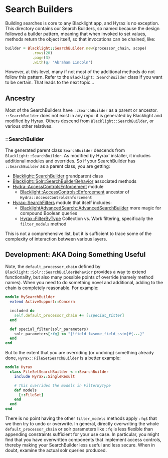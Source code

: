 # Search Builders

Building searches is core to any Blacklight app, and Hyrax is no exception.
This directory contains our Search Builders, so named because the design followed a builder pattern, meaning
that when invoked to set values, methods return the object itself, so that invocations can be chained, like:

```ruby
builder = Blacklight::SearchBuilder.new(processor_chain, scope)
            .rows(20)
            .page(3)
            .with(q: 'Abraham Lincoln')
```

However, at this level, many if not most of the additional methods do not follow this pattern.
Refer to the `Blacklight::SearchBuilder` class if you want to be certain.  That leads to the next topic...

## Ancestry

Most of the SearchBuilders have `::SearchBuilder` as a parent or ancestor.  `::SearchBuilder` does not exist in any repo: it is generated
by Blacklight and modified by Hyrax.  Others descend from `Blacklight::SearchBuilder`, or various other relatives.

### ::SearchBuilder

The generated parent class `SearchBuilder` descends from `Blacklight::SearchBuilder`.
As modified by Hyrax' installer, it includes additional modules and overrides.  So if your SearchBuilder has `::SearchBuilder` as a parent class, you are getting:
- [Blacklight::SearchBuilder](https://github.com/projectblacklight/blacklight/blob/master/lib/blacklight/search_builder.rb) grandparent class
- [Blacklight::Solr::SearchBuilderBehavior](https://github.com/projectblacklight/blacklight/blob/master/lib/blacklight/solr/search_builder_behavior.rb) associated methods
- [Hydra::AccessControlsEnforcement](https://github.com/samvera/hydra-head/blob/master/hydra-access-controls/lib/hydra/access_controls_enforcement.rb) module
  -  [Blacklight::AccessControls::Enforcement](https://github.com/projectblacklight/blacklight-access_controls/blob/master/lib/blacklight/access_controls/enforcement.rb) ancestor of `Hydra::AccessControlsEnforcement`
- [Hyrax::SearchFilters](https://github.com/samvera/hyrax/blob/master/app/search_builders/hyrax/search_filters.rb)  module that itself includes:
  - [BlacklightAdvancedSearch::AdvancedSearchBuilder](https://github.com/projectblacklight/blacklight_advanced_search/blob/master/lib/blacklight_advanced_search/advanced_search_builder.rb) more magic for compound Boolean queries
  - [Hyrax::FilterByType](https://github.com/samvera/hyrax/blob/master/app/search_builders/hyrax/filter_by_type.rb) Collection vs. Work filtering, specifically the `filter_models` method

This is not a comprehensive list, but it is sufficient to trace some of the complexity of interaction between various layers.

## Development: AKA Doing Something Useful

Note, the `default_processor_chain` defined by `Blacklight::Solr::SearchBuilderBehavior` provides a way to extend functionality, but also many possible points of override (namely method names).  When you need to do something novel and additional, adding to the chain is completely reasonable.  For example:

```ruby
module MySearchBuilder
  extend ActiveSupport::Concern

  included do
    self.default_processor_chain += [:special_filter]
  end

  def special_filter(solr_parameters)
    solr_parameters[:fq] << "{!field f=some_field_ssim}#{...}"
  end
end
```

But to the extent that you are overriding (or undoing) something already done, `Hyrax::FileSetSearchBuilder` is a better example:

```ruby
module Hyrax
  class FileSetSearchBuilder < ::SearchBuilder
    include Hyrax::SingleResult

    # This overrides the models in FilterByType
    def models
      [::FileSet]
    end
  end
end
```

There is no point having the other `filter_models` methods apply `:fq`s that we then try to undo or overwrite.  In general, directly overwriting the whole `default_processor_chain` or solr parameters like `:fq` is less flexible than appending constraints sufficient for your use case.  In particular, you might find that you have overwritten components that implement access controls, thereby making your SearchBuilder less useful and less secure.  When in doubt, examine the actual solr queries produced.